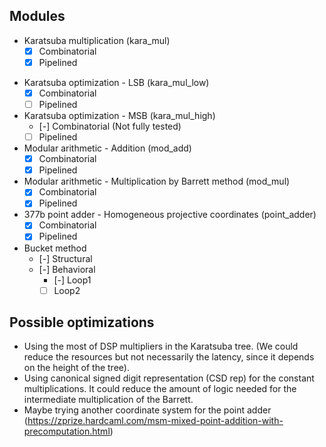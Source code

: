 ## Modules 

* Karatsuba multiplication (kara_mul)
   - [x] Combinatorial
   - [x] Pipelined 
- Karatsuba optimization - LSB (kara_mul_low)
  - [x] Combinatorial
  - [ ] Pipelined 
- Karatsuba optimization - MSB (kara_mul_high)
  - [-] Combinatorial (Not fully tested)
  - [ ] Pipelined 
- Modular arithmetic - Addition (mod_add)
  - [x] Combinatorial
  - [x] Pipelined 
- Modular arithmetic - Multiplication by Barrett method (mod_mul)
  - [x] Combinatorial
  - [x] Pipelined 
- 377b point adder - Homogeneous projective coordinates (point_adder)
  - [x] Combinatorial
  - [x] Pipelined 
- Bucket method
  - [-] Structural
  - [-] Behavioral
    - [-] Loop1
    - [ ] Loop2

## Possible optimizations

- Using the most of DSP multipliers in the Karatsuba tree. (We could reduce the resources but not necessarily the latency, since it depends on the height of the tree).
- Using canonical signed digit representation (CSD rep) for the constant multiplications. It could reduce the amount of logic needed for the intermediate multiplication of the Barrett.
- Maybe trying another coordinate system for the point adder (https://zprize.hardcaml.com/msm-mixed-point-addition-with-precomputation.html)
